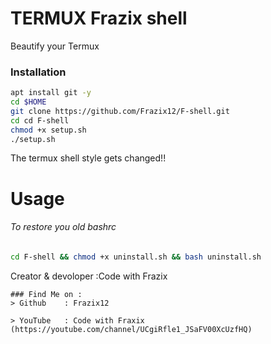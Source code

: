 # TERMUX Frazix shell
Beautify your Termux 
### Installation
```bash
apt install git -y
cd $HOME
git clone https://github.com/Frazix12/F-shell.git
cd cd F-shell
chmod +x setup.sh
./setup.sh
```
The termux shell style gets changed!!
# Usage
###### To restore you old bashrc
```bash
cd F-shell && chmod +x uninstall.sh && bash uninstall.sh
```

Creator & devoloper :Code with Frazix
```
### Find Me on :
> Github    : Frazix12

> YouTube   : Code with Fraxix (https://youtube.com/channel/UCgiRfle1_JSaFV00XcUzfHQ)
                
